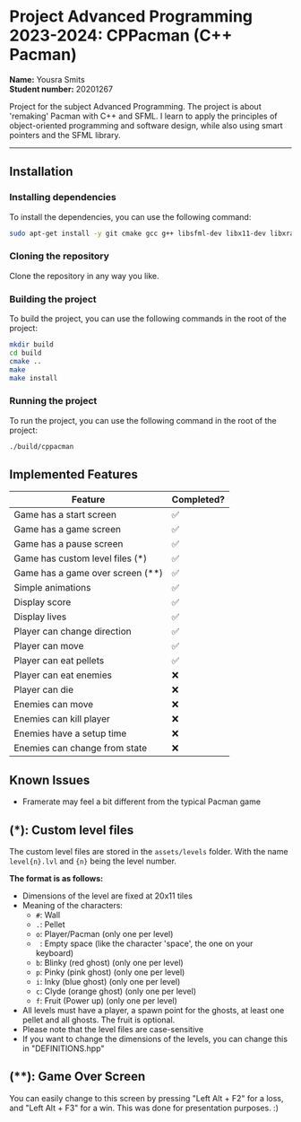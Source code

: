 Project Advanced Programming 2023-2024: CPPacman (C++ Pacman)
=======================================

**Name:** Yousra Smits  
**Student number:** 20201267

Project for the subject Advanced Programming. The project is about 'remaking' Pacman with C++ and SFML.
I learn to apply the principles of object-oriented programming and software design,
while also using smart pointers and the SFML library.

---

## Installation

### Installing dependencies

To install the dependencies, you can use the following command:

```bash
sudo apt-get install -y git cmake gcc g++ libsfml-dev libx11-dev libxrandr-dev libudev-dev libfreetype-dev libopenal-dev libflac-dev libvorbis-dev libxcursor-dev
```

### Cloning the repository

Clone the repository in any way you like.

### Building the project

To build the project, you can use the following commands in the root of the project:

```bash
mkdir build
cd build
cmake ..
make
make install
```

### Running the project

To run the project, you can use the following command in the root of the project:

```bash
./build/cppacman
```

## Implemented Features

| Feature                          | Completed? |
|----------------------------------|------------|
| Game has a start screen          | ✅          |
| Game has a game screen           | ✅          |
| Game has a pause screen          | ✅          |
| Game has custom level files (*)  | ✅          |
| Game has a game over screen (**) | ✅          |
| Simple animations                | ✅          |
| Display score                    | ✅          |
| Display lives                    | ✅          |
| Player can change direction      | ✅          |
| Player can move                  | ✅          |
| Player can eat pellets           | ✅          |
| Player can eat enemies           | ❌          |
| Player can die                   | ❌          |
| Enemies can move                 | ❌          |
| Enemies can kill player          | ❌          |
| Enemies have a setup time        | ❌          |
| Enemies can change from state    | ❌          |

## Known Issues

- Framerate may feel a bit different from the typical Pacman game

## (*): Custom level files

The custom level files are stored in the `assets/levels` folder. With the name `level{n}.lvl` and `{n}` being the level
number.

**The format is as follows:**
- Dimensions of the level are fixed at 20x11 tiles
- Meaning of the characters:
  - `#`: Wall
  - `.`: Pellet
  - `o`: Player/Pacman (only one per level)
  - ` `: Empty space (like the character 'space', the one on your keyboard)
  - `b`: Blinky (red ghost) (only one per level)
  - `p`: Pinky (pink ghost) (only one per level)
  - `i`: Inky (blue ghost) (only one per level)
  - `c`: Clyde (orange ghost) (only one per level)
  - `f`: Fruit (Power up) (only one per level)
- All levels must have a player, a spawn point for the ghosts, at least one pellet and all ghosts. The fruit is
  optional.
- Please note that the level files are case-sensitive
- If you want to change the dimensions of the levels, you can change this in "DEFINITIONS.hpp"

## (**): Game Over Screen

You can easily change to this screen by pressing "Left Alt + F2" for a loss, and "Left Alt + F3" for a win.
This was done for presentation purposes. :)